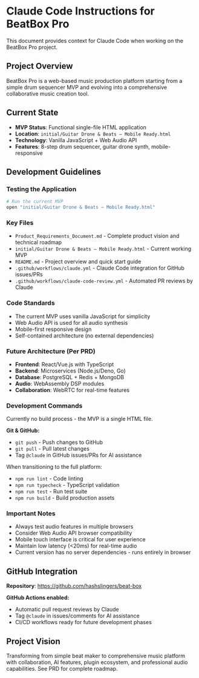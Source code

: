 # Claude Code Instructions for BeatBox Pro

This document provides context for Claude Code when working on the BeatBox Pro project.

## Project Overview

BeatBox Pro is a web-based music production platform starting from a simple drum sequencer MVP and evolving into a comprehensive collaborative music creation tool.

## Current State

- **MVP Status**: Functional single-file HTML application
- **Location**: `initial/Guitar Drone & Beats – Mobile Ready.html`
- **Technology**: Vanilla JavaScript + Web Audio API
- **Features**: 8-step drum sequencer, guitar drone synth, mobile-responsive

## Development Guidelines

### Testing the Application
```bash
# Run the current MVP
open "initial/Guitar Drone & Beats – Mobile Ready.html"
```

### Key Files
- `Product_Requirements_Document.md` - Complete product vision and technical roadmap
- `initial/Guitar Drone & Beats – Mobile Ready.html` - Current working MVP
- `README.md` - Project overview and quick start guide
- `.github/workflows/claude.yml` - Claude Code integration for GitHub issues/PRs
- `.github/workflows/claude-code-review.yml` - Automated PR reviews by Claude

### Code Standards
- The current MVP uses vanilla JavaScript for simplicity
- Web Audio API is used for all audio synthesis
- Mobile-first responsive design
- Self-contained architecture (no external dependencies)

### Future Architecture (Per PRD)
- **Frontend**: React/Vue.js with TypeScript
- **Backend**: Microservices (Node.js/Deno, Go)
- **Database**: PostgreSQL + Redis + MongoDB
- **Audio**: WebAssembly DSP modules
- **Collaboration**: WebRTC for real-time features

### Development Commands
Currently no build process - the MVP is a single HTML file.

**Git & GitHub:**
- `git push` - Push changes to GitHub
- `git pull` - Pull latest changes
- Tag `@claude` in GitHub issues/PRs for AI assistance

When transitioning to the full platform:
- `npm run lint` - Code linting
- `npm run typecheck` - TypeScript validation  
- `npm run test` - Run test suite
- `npm run build` - Build production assets

### Important Notes
- Always test audio features in multiple browsers
- Consider Web Audio API browser compatibility
- Mobile touch interface is critical for user experience
- Maintain low latency (<20ms) for real-time audio
- Current version has no server dependencies - runs entirely in browser

## GitHub Integration

**Repository**: https://github.com/hashslingers/beat-box

**GitHub Actions enabled:**
- Automatic pull request reviews by Claude
- Tag `@claude` in issues/comments for AI assistance
- CI/CD workflows ready for future development phases

## Project Vision

Transforming from simple beat maker to comprehensive music platform with collaboration, AI features, plugin ecosystem, and professional audio capabilities. See PRD for complete roadmap.